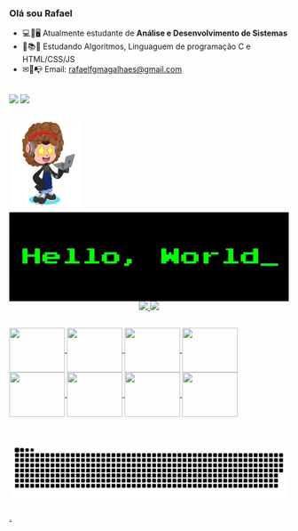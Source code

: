 ### **Olá sou Rafael**


- 💻📱🖥 Atualmente estudante de **Análise e Desenvolvimento de Sistemas**
- 📕📚📃 Estudando Algoritmos, Linguaguem de programação C e HTML/CSS/JS
- ✉📨📭 Email: rafaelfgmagalhaes@gmail.com
<br>
<a href="https://www.linkedin.com/in/rafaelfgmagalhaes/" target="_blank"><img src="https://img.shields.io/badge/-LinkedIn-%230077B5?style=for-the-badge&logo=linkedin&logoColor=white" target="_blank"></a>
<a href="https://instagram.com/raafael023/" target="_blank"><img src="https://img.shields.io/badge/-Instagram-%23E4405F?style=for-the-badge&logo=instagram&logoColor=white" target="_blank"></a>

##

<img height="160" width="130" src="https://github.com/Rafaelfgmagalhaes/Rafaelfgmagalhaes/blob/main/octocat-1658592555303.png" /><img align="right" height="160" width="650" src="https://github.com/Rafaelfgmagalhaes/Rafaelfgmagalhaes/blob/main/HelloWorld.png" />
 


##

<div align="center">
  <a href="https://github.com/Rafaelfgmagahaes">
  <img height="160em" src="https://github-readme-stats.vercel.app/api/?username=Rafaelfgmagalhaes&show_icons=true&theme=outrun&include_all_commits=true&count_private=true"/>
  <img height="160em" src="https://github-readme-stats.vercel.app/api/top-langs/?username=Rafaelfgmagalhaes&layout=compact&langs_count=7&theme=outrun"/>
</div>
  
##

<img align="center" height="80" width="100" src="https://cdn.jsdelivr.net/gh/devicons/devicon/icons/c/c-original.svg" />
<img align="center" height="80" width="100" src="https://cdn.jsdelivr.net/gh/devicons/devicon/icons/html5/html5-original-wordmark.svg" />
<img align="center" height="80" width="100" src="https://cdn.jsdelivr.net/gh/devicons/devicon/icons/css3/css3-original-wordmark.svg" />
<img align="center" height="80" width="100" src="https://cdn.jsdelivr.net/gh/devicons/devicon/icons/javascript/javascript-original.svg" />
<img align="center" height="80" width="100" src="https://cdn.jsdelivr.net/gh/devicons/devicon/icons/mysql/mysql-original-wordmark.svg" />
<img align="center" height="80" width="100" src="https://cdn.jsdelivr.net/gh/devicons/devicon/icons/windows8/windows8-original.svg" />
<img align="center" height="80" width="100" src="https://cdn.jsdelivr.net/gh/devicons/devicon/icons/msdos/msdos-original.svg" />
<img align="center" height="80" width="100" src="https://cdn.jsdelivr.net/gh/devicons/devicon/icons/linux/linux-original.svg" />
<div style="display: inline_block"><br>

##

  ![Snake animation](https://github.com/Rafaelfgmagalhaes/Rafaelfgmagalhaes/blob/output/github-contribution-grid-snake.svg)
 </div>
 .
 
